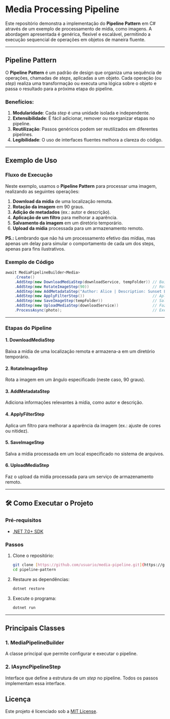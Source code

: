 
# Media Processing Pipeline

Este repositório demonstra a implementação do **Pipeline Pattern** em C# através de um exemplo de processamento de mídia, como imagens. A abordagem apresentada é genérica, flexível e escalável, permitindo a execução sequencial de operações em objetos de maneira fluente.

---

## **Pipeline Pattern**

O **Pipeline Pattern** é um padrão de design que organiza uma sequência de operações, chamadas de *steps*, aplicadas a um objeto. Cada operação (ou *step*) realiza uma transformação ou executa uma lógica sobre o objeto e passa o resultado para a próxima etapa do pipeline. 

### **Benefícios:**

1. **Modularidade**: Cada *step* é uma unidade isolada e independente.
2. **Extensibilidade**: É fácil adicionar, remover ou reorganizar etapas no pipeline.
3. **Reutilização**: Passos genéricos podem ser reutilizados em diferentes pipelines.
4. **Legibilidade**: O uso de interfaces fluentes melhora a clareza do código.

---

## **Exemplo de Uso**

### **Fluxo de Execução**

Neste exemplo, usamos o **Pipeline Pattern** para processar uma imagem, realizando as seguintes operações:

1. **Download da mídia** de uma localização remota.
2. **Rotação da imagem** em 90 graus.
3. **Adição de metadados** (ex.: autor e descrição).
4. **Aplicação de um filtro** para melhorar a aparência.
5. **Salvamento da imagem** em um diretório temporário.
6. **Upload da mídia** processada para um armazenamento remoto.

**PS.:** Lembrando que não há um processamento efetivo das mídias, mas apenas um delay para simular o comportamento de cada um dos steps, apenas para fins ilustrativos.

### **Exemplo de Código**

```csharp
await MediaPipelineBuilder<Media>
    .Create()
    .AddStep(new DownloadMediaStep(downloadService, tempFolder)) // Baixa a mídia
    .AddStep(new RotateImageStep(90))                            // Rota a imagem
    .AddStep(new AddMetadataStep("Author: Alice | Description: Sunset Landscape")) // Adiciona metadados
    .AddStep(new ApplyFilterStep())                              // Aplica filtro
    .AddStep(new SaveImageStep(tempFolder))                      // Salva no disco
    .AddStep(new UploadMediaStep(downloadService))               // Faz upload da imagem
    .ProcessAsync(photo);                                        // Executa o pipeline
```

---

### **Etapas do Pipeline**

#### 1. **DownloadMediaStep**
Baixa a mídia de uma localização remota e armazena-a em um diretório temporário.

#### 2. **RotateImageStep**
Rota a imagem em um ângulo especificado (neste caso, 90 graus).

#### 3. **AddMetadataStep**
Adiciona informações relevantes à mídia, como autor e descrição.

#### 4. **ApplyFilterStep**
Aplica um filtro para melhorar a aparência da imagem (ex.: ajuste de cores ou nitidez).

#### 5. **SaveImageStep**
Salva a mídia processada em um local especificado no sistema de arquivos.

#### 6. **UploadMediaStep**
Faz o upload da mídia processada para um serviço de armazenamento remoto.

---

## 🛠️ **Como Executar o Projeto**

### Pré-requisitos
- [.NET 7.0+ SDK](https://dotnet.microsoft.com/download)

### Passos
1. Clone o repositório:
   ```bash
   git clone [https://github.com/usuario/media-pipeline.git](https://github.com/sandromendes/pipeline-pattern.git)
   cd pipeline-pattern
   ```

2. Restaure as dependências:
   ```bash
   dotnet restore
   ```

3. Execute o programa:
   ```bash
   dotnet run
   ```

---

## **Principais Classes**

### **1. MediaPipelineBuilder<T>**
A classe principal que permite configurar e executar o pipeline.

### **2. IAsyncPipelineStep<T>**
Interface que define a estrutura de um *step* no pipeline. Todos os passos implementam essa interface.

## **Licença**

Este projeto é licenciado sob a [MIT License](LICENSE).
